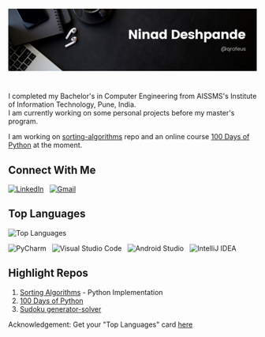 ![Banner Image](/assets/img/NinadDeshpande_banner.png)

#

<!-- [Open Website](https://qrofeus.github.io/portfolio-website/) -->
I completed my Bachelor's in Computer Engineering from AISSMS's Institute of Information Technology, Pune, India.\
I am currently working on some personal projects before my master's program.

I am working on [sorting-algorithms](https://github.com/Qrofeus/sorting-algorithms) repo and an online course [100 Days of Python](https://github.com/Qrofeus/Python_100) at the moment.

## Connect With Me

[![LinkedIn](https://img.shields.io/badge/linkedin-%230077B5.svg?style=for-the-badge&logo=linkedin&logoColor=white)](https://www.linkedin.com/in/qrofeus/) &nbsp;
[![Gmail](https://img.shields.io/badge/Gmail-D14836?style=for-the-badge&logo=gmail&logoColor=white)](mailto:ninad.deshpande46@gmail.com) &nbsp;

## Top Languages

![Top Languages](https://github-readme-stats.vercel.app/api/top-langs/?username=Qrofeus&layout=compact)

![PyCharm](https://img.shields.io/badge/pycharm-143?style=for-the-badge&logo=pycharm&logoColor=black&color=black&labelColor=green) &nbsp;
![Visual Studio Code](https://img.shields.io/badge/Visual%20Studio%20Code-0078d7.svg?style=for-the-badge&logo=visual-studio-code&logoColor=white) &nbsp;
![Android Studio](https://img.shields.io/badge/Android%20Studio-3DDC84.svg?style=for-the-badge&logo=android-studio&logoColor=white) &nbsp;
![IntelliJ IDEA](https://img.shields.io/badge/IntelliJIDEA-000000.svg?style=for-the-badge&logo=intellij-idea&logoColor=white)

## Highlight Repos

1. [Sorting Algorithms](https://github.com/Qrofeus/sorting-algorithms) - Python Implementation
2. [100 Days of Python](https://github.com/Qrofeus/Python_100)
3. [Sudoku generator-solver](https://github.com/Qrofeus/Soduko_Generator_Solver)

Acknowledgement:
Get your "Top Languages" card [here](https://github.com/anuraghazra/github-readme-stats)

